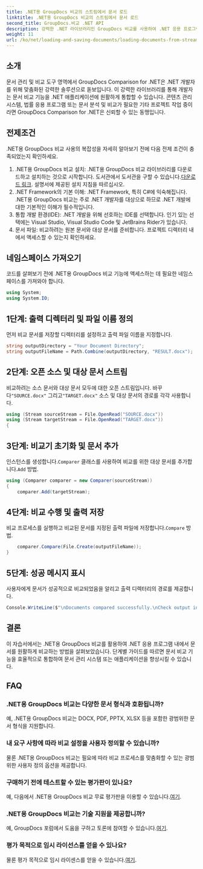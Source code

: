 ```yaml
---
title: .NET용 GroupDocs 비교의 스트림에서 문서 로드
linktitle: .NET용 GroupDocs 비교의 스트림에서 문서 로드
second_title: GroupDocs.비교 .NET API
description: 강력한 .NET 라이브러리인 GroupDocs 비교를 사용하여 .NET 응용 프로그램의 문서를 손쉽게 비교하는 방법을 알아보세요.
weight: 11
url: /ko/net/loading-and-saving-documents/loading-documents-from-stream/
---
```

## 소개
문서 관리 및 비교 도구 영역에서 GroupDocs Comparison for .NET은 .NET 개발자를 위해 맞춤화된 강력한 솔루션으로 돋보입니다. 이 강력한 라이브러리를 통해 개발자는 문서 비교 기능을 .NET 애플리케이션에 원활하게 통합할 수 있습니다. 콘텐츠 관리 시스템, 법률 응용 프로그램 또는 문서 분석 및 비교가 필요한 기타 프로젝트 작업 중이라면 GroupDocs Comparison for .NET은 신뢰할 수 있는 동맹입니다.
## 전제조건
.NET용 GroupDocs 비교 사용의 복잡성을 자세히 알아보기 전에 다음 전제 조건이 충족되었는지 확인하세요.
1.  .NET용 GroupDocs 비교 설치: .NET용 GroupDocs 비교 라이브러리를 다운로드하고 설치하는 것으로 시작합니다. 도서관에서 도서관을 구할 수 있습니다.[다운로드 링크](https://releases.groupdocs.com/comparison/net/). 설명서에 제공된 설치 지침을 따르십시오.
2. .NET Framework의 기본 이해: .NET Framework, 특히 C#에 익숙해집니다. .NET용 GroupDocs 비교는 주로 .NET 개발자를 대상으로 하므로 .NET 개발에 대한 기본적인 이해가 필수적입니다.
3. 통합 개발 환경(IDE): .NET 개발을 위해 선호하는 IDE를 선택합니다. 인기 있는 선택에는 Visual Studio, Visual Studio Code 및 JetBrains Rider가 있습니다.
4. 문서 파일: 비교하려는 원본 문서와 대상 문서를 준비합니다. 프로젝트 디렉터리 내에서 액세스할 수 있는지 확인하세요.

## 네임스페이스 가져오기
코드를 살펴보기 전에 .NET용 GroupDocs 비교 기능에 액세스하는 데 필요한 네임스페이스를 가져와야 합니다.
```csharp
using System;
using System.IO;
```
## 1단계: 출력 디렉터리 및 파일 이름 정의
먼저 비교 문서를 저장할 디렉터리를 설정하고 출력 파일 이름을 지정합니다.
```csharp
string outputDirectory = "Your Document Directory";
string outputFileName = Path.Combine(outputDirectory, "RESULT.docx");
```
## 2단계: 오픈 소스 및 대상 문서 스트림
 비교하려는 소스 문서와 대상 문서 모두에 대한 오픈 스트림입니다. 바꾸다`"SOURCE.docx"` 그리고`"TARGET.docx"` 소스 및 대상 문서의 경로를 각각 사용합니다.
```csharp
using (Stream sourceStream = File.OpenRead("SOURCE.docx"))
using (Stream targetStream = File.OpenRead("TARGET.docx"))
{
```
## 3단계: 비교기 초기화 및 문서 추가
 인스턴스를 생성합니다.`Comparer` 클래스를 사용하여 비교를 위한 대상 문서를 추가합니다.`Add` 방법.
```csharp
using (Comparer comparer = new Comparer(sourceStream))
{
    comparer.Add(targetStream);
```
## 4단계: 비교 수행 및 출력 저장
 비교 프로세스를 실행하고 비교된 문서를 지정된 출력 파일에 저장합니다.`Compare` 방법.
```csharp
    comparer.Compare(File.Create(outputFileName));
}
```
## 5단계: 성공 메시지 표시
사용자에게 문서가 성공적으로 비교되었음을 알리고 출력 디렉터리의 경로를 제공합니다.
```csharp
Console.WriteLine($"\nDocuments compared successfully.\nCheck output in {outputDirectory}.");
```

## 결론
이 자습서에서는 .NET용 GroupDocs 비교를 활용하여 .NET 응용 프로그램 내에서 문서를 원활하게 비교하는 방법을 살펴보았습니다. 단계별 가이드를 따르면 문서 비교 기능을 효율적으로 통합하여 문서 관리 시스템 또는 애플리케이션을 향상시킬 수 있습니다.
## FAQ
### .NET용 GroupDocs 비교는 다양한 문서 형식과 호환됩니까?
예, .NET용 GroupDocs 비교는 DOCX, PDF, PPTX, XLSX 등을 포함한 광범위한 문서 형식을 지원합니다.
### 내 요구 사항에 따라 비교 설정을 사용자 정의할 수 있습니까?
물론 .NET용 GroupDocs 비교는 필요에 따라 비교 프로세스를 맞춤화할 수 있는 광범위한 사용자 정의 옵션을 제공합니다.
### 구매하기 전에 테스트할 수 있는 평가판이 있나요?
 예, 다음에서 .NET용 GroupDocs 비교 무료 평가판을 이용할 수 있습니다.[여기](https://releases.groupdocs.com/).
### .NET용 GroupDocs 비교는 기술 지원을 제공합니까?
예, GroupDocs 포럼에서 도움을 구하고 토론에 참여할 수 있습니다.[여기](https://forum.groupdocs.com/c/comparison/12).
### 평가 목적으로 임시 라이선스를 얻을 수 있나요?
 물론 평가 목적으로 임시 라이센스를 얻을 수 있습니다.[여기](https://purchase.groupdocs.com/temporary-license/).